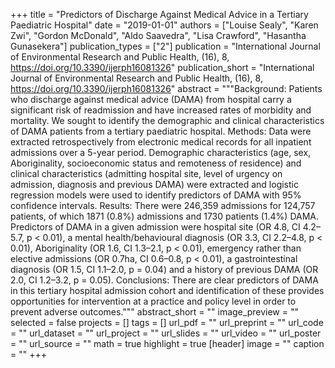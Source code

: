 +++
title = "Predictors of Discharge Against Medical Advice in a Tertiary Paediatric Hospital"
date = "2019-01-01"
authors = ["Louise Sealy", "Karen Zwi", "Gordon McDonald", "Aldo Saavedra", "Lisa Crawford", "Hasantha Gunasekera"]
publication_types = ["2"]
publication = "International Journal of Environmental Research and Public Health, (16), 8, https://doi.org/10.3390/ijerph16081326"
publication_short = "International Journal of Environmental Research and Public Health, (16), 8, https://doi.org/10.3390/ijerph16081326"
abstract = """Background: Patients who discharge against medical advice (DAMA) from hospital carry a significant risk of readmission and have increased rates of morbidity and mortality. We sought to identify the demographic and clinical characteristics of DAMA patients from a tertiary paediatric hospital. Methods: Data were extracted retrospectively from electronic medical records for all inpatient admissions over a 5-year period. Demographic characteristics (age, sex, Aboriginality, socioeconomic status and remoteness of residence) and clinical characteristics (admitting hospital site, level of urgency on admission, diagnosis and previous DAMA) were extracted and logistic regression models were used to identify predictors of DAMA with 95% confidence intervals. Results: There were 246,359 admissions for 124,757 patients, of which 1871 (0.8%) admissions and 1730 patients (1.4%) DAMA. Predictors of DAMA in a given admission were hospital site (OR 4.8, CI 4.2&ndash;5.7, p &lt; 0.01), a mental health/behavioural diagnosis (OR 3.3, CI 2.2&ndash;4.8, p &lt; 0.01), Aboriginality (OR 1.6, CI 1.3&ndash;2.1, p &lt; 0.01), emergency rather than elective admissions (OR 0.7ha, CI 0.6&ndash;0.8, p &lt; 0.01), a gastrointestinal diagnosis (OR 1.5, CI 1.1&ndash;2.0, p = 0.04) and a history of previous DAMA (OR 2.0, CI 1.2&ndash;3.2, p = 0.05). Conclusions: There are clear predictors of DAMA in this tertiary hospital admission cohort and identification of these provides opportunities for intervention at a practice and policy level in order to prevent adverse outcomes."""
abstract_short = ""
image_preview = ""
selected = false
projects = []
tags = []
url_pdf = ""
url_preprint = ""
url_code = ""
url_dataset = ""
url_project = ""
url_slides = ""
url_video = ""
url_poster = ""
url_source = ""
math = true
highlight = true
[header]
image = ""
caption = ""
+++
